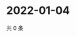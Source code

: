 # 2022-01-04

共 0 条

<!-- BEGIN WEIBO -->
<!-- 最后更新时间 Tue Jan 04 2022 18:16:17 GMT+0800 (China Standard Time) -->

<!-- END WEIBO -->

